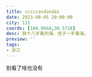 ```yaml
---
title: cccccasdasdas
date: 2023-08-05 20:00:00
city: 111
coords: [104.0668,30.5728]
desc: 我十八岁看的海，侄子一岁看海。
preview: ''
tags:
- 浙江
---
```


别看了啥也没有
